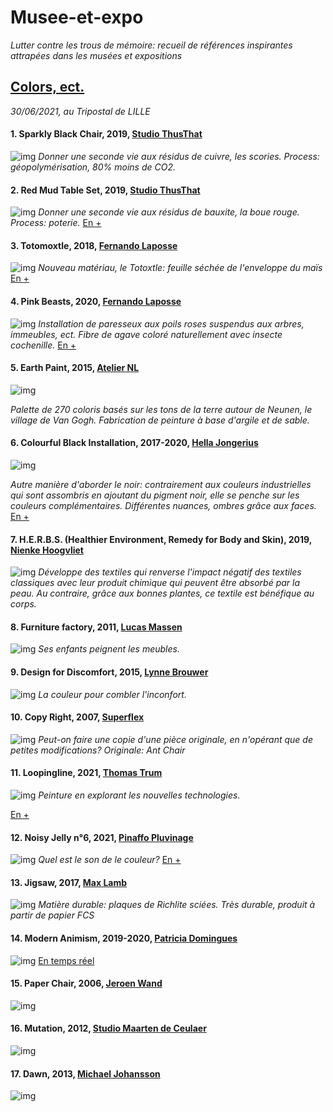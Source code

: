 # Musee-et-expo
*Lutter contre les trous de mémoire: recueil de références inspirantes attrapées dans les musées et expositions*

## [Colors, ect.](https://www.lille3000.eu/portail/evenements/colors)
*30/06/2021, au Tripostal de LILLE*

#### 1. Sparkly Black Chair, 2019, [Studio ThusThat](https://thusthat.com/)
![img](img/Studio-ThusThat_Sparkly-Black-Chair.jpg)
*Donner une seconde vie aux résidus de cuivre, les scories. Process: géopolymérisation, 80% moins de CO2.*


#### 2. Red Mud Table Set, 2019, [Studio ThusThat](https://thusthat.com/)
![img](img/Studio-ThusThat_Red-Mud-Tableset_cStudio-ThusThat.jpg)
*Donner une seconde vie aux résidus de bauxite, la boue rouge. Process: poterie.*
[En +](https://www.youtube.com/watch?v=aI-rzr9XVOM)

#### 3. Totomoxtle, 2018, [Fernando Laposse](http://www.fernandolaposse.com/)
![img](img/totomoxtle.jpg)
*Nouveau matériau, le Totoxtle: feuille séchée de l'enveloppe du maïs*
[En +](https://www.youtube.com/watch?v=0r08iXfJ-CM)

#### 4. Pink Beasts, 2020, [Fernando Laposse](http://www.fernandolaposse.com/)
![img](img/pink-beast.jpg)
*Installation de paresseux aux poils roses suspendus aux arbres, immeubles, ect. Fibre de agave coloré naturellement avec insecte cochenille.*
[En +](https://www.youtube.com/watch?v=gX9LYYOmD_I)

#### 5. Earth Paint, 2015, [Atelier NL](https://ateliernl.com/)
![img](img/earth-paint.jpg)

*Palette de 270 coloris basés sur les tons de la terre autour de Neunen, le village de Van Gogh. Fabrication de peinture à base d'argile et de sable.*

#### 6. Colourful Black Installation, 2017-2020, [Hella Jongerius](http://www.jongeriuslab.com/)
![img](img/colorful-black.jpg)

*Autre manière d'aborder le noir: contrairement aux couleurs industrielles qui sont assombris en ajoutant du pigment noir, elle se penche sur les couleurs complémentaires. Différentes nuances, ombres grâce aux faces.*
[En +](https://www.youtube.com/watch?v=qROeUj_3AEE)

#### 7. H.E.R.B.S. (Healthier Environment, Remedy for Body and Skin), 2019, [Nienke Hoogvliet](https://www.nienkehoogvliet.nl/)
![img](img/couette.png)
*Développe des textiles qui renverse l'impact négatif des textiles classiques avec leur produit chimique qui peuvent être absorbé par la peau. Au contraire, grâce aux bonnes plantes, ce textile est bénéfique au corps.*

#### 8. Furniture factory, 2011, [Lucas Massen](http://www.lucasmaassen.com/)
![img](img/lucas-maassen-and-sons.jpg)
*Ses enfants peignent les meubles.*

#### 9. Design for Discomfort, 2015, [Lynne Brouwer](https://lynnebrouwer.com/)
![img](img/discomfort.jpg)
*La couleur pour combler l'inconfort.*

#### 10. Copy Right, 2007, [Superflex](https://superflex.net/)
![img](img/copyright.jpg)
*Peut-on faire une copie d'une pièce originale, en n'opérant que de petites modifications? Originale: Ant Chair*

#### 11. Loopingline, 2021, [Thomas Trum](https://www.thomastrum.nl/)
![img](img/loopingline.jpg)
*Peinture en explorant les nouvelles technologies.*

[En +](https://www.youtube.com/watch?v=hw54HM3FNRk)

#### 12. Noisy Jelly n°6, 2021, [Pinaffo Pluvinage](https://pinaffo-pluvinage.com/)
![img](img/jelly.jpg)
*Quel est le son de le couleur?*
[En +](https://www.youtube.com/watch?v=JeruZbWCLy4)

#### 13. Jigsaw, 2017, [Max Lamb](http://maxlamb.org/)
![img](img/jigsaw.jpg)
*Matière durable: plaques de Richlite sciées. Très durable, produit à partir de papier FCS*

#### 14. Modern Animism, 2019-2020, [Patricia Domingues](https://www.patriciadomingues.com/#home)
![img](img/Modern-Animist.jpg)
[En temps réel](https://modernanimism.com/?lang=fr)

#### 15. Paper Chair, 2006, [Jeroen Wand](https://studiojeroenwand.nl/)
![img](img/PaperChairs.jpg)

#### 16. Mutation, 2012, [Studio Maarten de Ceulaer](https://www.maartendeceulaer.com/)
![img](img/mutation.jpg)

#### 17. Dawn, 2013, [Michael Johansson](http://www.michaeljohansson.com)
![img](img/dawn.jpg)


